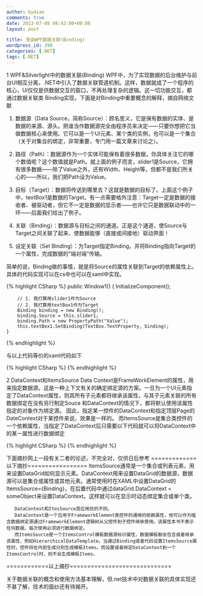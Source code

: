 ```yaml
---
author: bydiao
comments: true
date: 2013-07-08 08:43:00+00:00
layout: post

title: 浅谈WPF数据关联(Binding)
wordpress_id: 399
categories: [.NET]
tags: [.NET]
---
```


1 WPF&Silverlight中的数据关联(Binding)
WPF中，为了实现数据的后台维护与前台UI相互分离，.NET中引入了数据关联管道机制。这样，数据就成了一个程序的核心，UI仅仅是供数据交互的窗口，不再处理复杂的逻辑。这一切功能交互，都通过数据关联类 Binding实现，下面是对Binding中重要概念的解释，摘自网络文献



	
  1. 数据源（Data Source，简称Source）：顾名思义，它是保有数据的实体、是数据的来源、源头。把谁当作数据源完全由程序员来决定——只要你想把它当做数据核心来使用。它可以是一个UI元素、某个类的实例，也可以是一个集合（关于对集合的绑定，非常重要，专门用一篇文章来讨论之）。

	
  2. 路径（Path）：数据源作为一个实体可能保有着很多数据，你具体关注它的哪个数值呢？这个数值就是Path。就上面的例子而言，slider1是Source，它拥有很多数据——除了Value之外，还有Width、Height等，但都不是我们所关心的——所以，我们把Path设为Value。

	
  3. 目标（Target）：数据将传送到哪里去？这就是数据的目标了。上面这个例子中，textBox1是数据的Target。有一点需要格外注意：Target一定是数据的接收者、被驱动者，但它不一定是数据的显示者——也许它只是数据联动中的一环——后面我们给出了例子。

	
  4. 关联（Binding）：数据源与目标之间的通道。正是这个通道，使Source与Target之间关联了起来、使数据能够（直接或间接地）驱动界面！

	
  5. 设定关联（Set Binding）：为Target指定Binding，并将Binding指向Target的一个属性，完成数据的“端对端”传输。


简单的说，Binding做的事情，就是将Source的属性关联到Target的依赖属性上。具体的代码实现可以在cs中也可以在xaml中实现。

{% highlight CSharp %}
	public Window1()
	{
		InitializeComponent();
	
		// 1. 我打算用slider1作为Source
		// 2. 我打算用textBox1作为Target
		Binding binding = new Binding();
		binding.Source = this.slider1;
		binding.Path = new PropertyPath("Value");
		this.textBox1.SetBinding(TextBox.TextProperty, binding);
	}
{% endhighlight %}

与以上代码等价的xaml代码如下

{% highlight CSharp %}
	<TextBox Text="{Binding ElementName=slider1, Path=Value}"/>
{% endhighlight %}

2 DataContext和ItemsSource
Data Context是FrameWorkElement的属性，用来指定数据源。这是一种上下文有关的确定绑定源的方案。一旦为一个UI元素指定了DataContext属性，则其所有子元素都将继承该属性，与其子元素关联的所有数据绑定在没有另行制定Souce 和DataContext的情况下，都将默认使用该属性指定的对象作为绑定源。
因此，指定某一控件的DataContext和指定顶层Page的DateContext对于某控件来说，效果是一样的。
而ItemsSource是集合类控件的一个依赖属性，当指定了DataContext后只需要以下代码就可以将DataContext中的某一属性进行数据绑定


{% highlight CSharp %}
	<TextBox Text="{Binding Path=Value}"/>
{% endhighlight %}

下面摘抄网上一段有关二者的论述，不完全对，仅供日后参考
=============以下摘抄=================
  ItemsSource通常是一个集合或列表元素，用来设置DataGrid如何显示元素。DataContext用来设置DataGrid的数据源，数据源可以是集合或属性或其他元素。通常使用时在XAML中设置DataGrid的ItemsSource={Binding}，在后置代码中通过dataGrid.DataContext = someObject来设置DataContext。这样就可以在显示时动态绑定集合或单个类。


       DataContext和ItesSource其应用目的不同。
       DataContext是一个应用于FrameworkElement类控件的通用的依赖属性，他可以作为暗含数据绑定源通过FrameworkElement逻辑树从父控件到子控件继承使用。该属性本书不表示任何数据，每次使用必须进行数据绑定。
       而ItemsSource是一个ItemsControl模板数据源标识属性，数据模板都会包含或者继承该属性，例如HierarchicalDataTemplate。当通过Binding或者代码设置ItemsSource属性时，控件将在内部生成分别生成模板Items。而设置或者绑定DataContext到一个ItemsControl时，则不会生成模板Items。
============以上摘抄=============================

关于数据关联的概念和使用方法基本理解，但.net技术中对数据关联的具体实现还不甚了解，技术的面纱还有待揭开。
